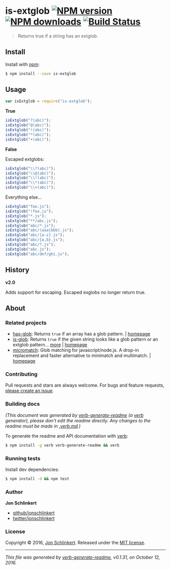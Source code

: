 # is-extglob [![NPM version](https://img.shields.io/npm/v/is-extglob.svg?style=flat)](https://www.npmjs.com/package/is-extglob) [![NPM downloads](https://img.shields.io/npm/dm/is-extglob.svg?style=flat)](https://npmjs.org/package/is-extglob) [![Build Status](https://img.shields.io/travis/jonschlinkert/is-extglob.svg?style=flat)](https://travis-ci.org/jonschlinkert/is-extglob)

> Returns true if a string has an extglob.

## Install

Install with [npm](https://www.npmjs.com/):

```sh
$ npm install --save is-extglob
```

## Usage

```js
var isExtglob = require("is-extglob");
```

**True**

```js
isExtglob("?(abc)");
isExtglob("@(abc)");
isExtglob("!(abc)");
isExtglob("*(abc)");
isExtglob("+(abc)");
```

**False**

Escaped extglobs:

```js
isExtglob("\\?(abc)");
isExtglob("\\@(abc)");
isExtglob("\\!(abc)");
isExtglob("\\*(abc)");
isExtglob("\\+(abc)");
```

Everything else...

```js
isExtglob("foo.js");
isExtglob("!foo.js");
isExtglob("*.js");
isExtglob("**/abc.js");
isExtglob("abc/*.js");
isExtglob("abc/(aaa|bbb).js");
isExtglob("abc/[a-z].js");
isExtglob("abc/{a,b}.js");
isExtglob("abc/?.js");
isExtglob("abc.js");
isExtglob("abc/def/ghi.js");
```

## History

**v2.0**

Adds support for escaping. Escaped exglobs no longer return true.

## About

### Related projects

- [has-glob](https://www.npmjs.com/package/has-glob): Returns `true` if an array
  has a glob pattern. |
  [homepage](https://github.com/jonschlinkert/has-glob "Returns `true` if an array has a glob pattern.")
- [is-glob](https://www.npmjs.com/package/is-glob): Returns `true` if the given
  string looks like a glob pattern or an extglob pattern…
  [more](https://github.com/jonschlinkert/is-glob) |
  [homepage](https://github.com/jonschlinkert/is-glob "Returns `true` if the given string looks like a glob pattern or an extglob pattern. This makes it easy to create code that only uses external modules like node-glob when necessary, resulting in much faster code execution and initialization time, and a bet")
- [micromatch](https://www.npmjs.com/package/micromatch): Glob matching for
  javascript/node.js. A drop-in replacement and faster alternative to minimatch
  and multimatch. |
  [homepage](https://github.com/jonschlinkert/micromatch "Glob matching for javascript/node.js. A drop-in replacement and faster alternative to minimatch and multimatch.")

### Contributing

Pull requests and stars are always welcome. For bugs and feature requests,
[please create an issue](../../issues/new).

### Building docs

_(This document was generated by
[verb-generate-readme](https://github.com/verbose/verb-generate-readme) (a
[verb](https://github.com/verbose/verb) generator), please don't edit the readme
directly. Any changes to the readme must be made in [.verb.md](.verb.md).)_

To generate the readme and API documentation with
[verb](https://github.com/verbose/verb):

```sh
$ npm install -g verb verb-generate-readme && verb
```

### Running tests

Install dev dependencies:

```sh
$ npm install -d && npm test
```

### Author

**Jon Schlinkert**

- [github/jonschlinkert](https://github.com/jonschlinkert)
- [twitter/jonschlinkert](http://twitter.com/jonschlinkert)

### License

Copyright © 2016, [Jon Schlinkert](https://github.com/jonschlinkert). Released
under the
[MIT license](https://github.com/jonschlinkert/is-extglob/blob/master/LICENSE).

---

_This file was generated by
[verb-generate-readme](https://github.com/verbose/verb-generate-readme),
v0.1.31, on October 12, 2016._
